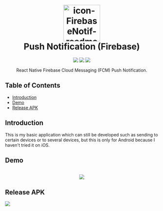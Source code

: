<h1 align="center">
  <br>
  <img width="120" alt="icon-FirebaseNotif-readme" src="https://user-images.githubusercontent.com/59215215/83996918-6d70a780-a987-11ea-8cf6-569ebde85b50.png">

  <br>
  Push Notification (Firebase)
  <br>
</h1>

<p align="center">
  <img src="https://img.shields.io/badge/React%20Native-v0.62.2-informational.svg?style=popout&logo=react">
  <img src="https://img.shields.io/badge/Node.js-v12.14.1-success">
  <img src="https://img.shields.io/badge/Firebase-v7-orange.svg?style=popout&logo=firebase">
</p>

<p align="center">
  React Native Firebase Cloud Messaging (FCM) Push Notification.
<p/>

## Table of Contents

- [Introduction](#introduction)
- [Demo](#demo)
- [Release APK](#release-apk)

## Introduction

<p>This is my basic application which can still be developed such as sending to certain devices or to several devices, but this is only for Android because I haven't tried it on iOS.</p>


## Demo

<p align="center">
<br>
 <img src="https://user-images.githubusercontent.com/59215215/84000301-9ba5b580-a98e-11ea-861e-96300df0d60c.gif" />
</p>

## Release APK

<a href="https://bit.ly/FirebaseNotif">
  <img src="https://img.shields.io/badge/Download-FirebaseNotif-blue.svg?style=popout&logo=mediafire"/>
</a>
